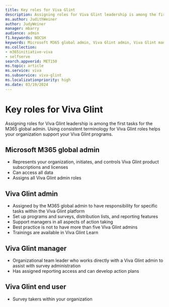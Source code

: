 ```yaml
---
title: Key roles for Viva Glint
description: Assigning roles for Viva Glint leadership is among the first tasks for the M365 Global Admin. Using consistent terminology for all roles helps your organization support your Viva Glint programs.
ms.author: JudithWeiner
author: JudyWeiner
manager: mbarry
audience: admin
f1.keywords: NOCSH
keywords: Microsoft M365 global admin, Viva Glint admin, Viva Glint manager, Viva Glint end user 
ms.collection:  
- m365initiative-viva
- selfserve 
search.appverid: MET150 
ms.topic: article
ms.service: viva
ms.subservice: viva-glint
ms.localizationpriority: high
ms.date: 03/19/2024
---
```


# Key roles for Viva Glint

Assigning roles for Viva Glint leadership is among the first tasks for the M365 global admin. Using consistent terminology for Viva Glint roles helps your organization support your Viva Glint programs.

## Microsoft M365 global admin

- Represents your organization, initiates, and controls Viva Glint product subscriptions and licenses
- Can access all data
- Assigns all Viva Glint admin roles

## Viva Glint admin

- Assigned by the M365 global admin to have responsibility for specific tasks within the Viva Glint platform
- Set up programs and surveys, distribution lists, and reporting features
- Support managers in all aspects of action taking
- Best practice is not to have more than five Viva Glint admins
- Trainings are available in Viva Glint Learn

## Viva Glint manager

- Organizational team leader who works directly with a Viva Glint admin to assist with survey administration
- Has assigned reporting access and can develop action plans

## Viva Glint end user

- Survey takers within your organization
